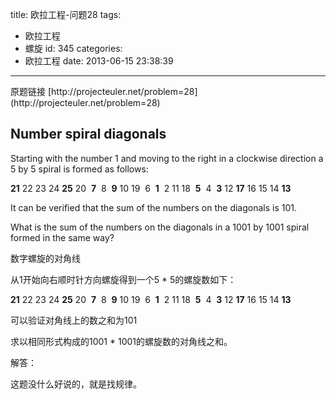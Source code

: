 title: 欧拉工程-问题28
tags:
  - 欧拉工程
  - 螺旋
id: 345
categories:
  - 欧拉工程
date: 2013-06-15 23:38:39
---

<div>原题链接 [http://projecteuler.net/problem=28](http://projecteuler.net/problem=28)</div>
<div>

## Number spiral diagonals

</div>
<div>

Starting with the number 1 and moving to the right in a clockwise direction a 5 by 5 spiral is formed as follows:

**21** 22 23 24 **25**
20  **7**  8  **9** 10
19  6  **1**  2 11
18  **5**  4  **3** 12
**17** 16 15 14 **13**

It can be verified that the sum of the numbers on the diagonals is 101.

What is the sum of the numbers on the diagonals in a 1001 by 1001 spiral formed in the same way?

数字螺旋的对角线

从1开始向右顺时针方向螺旋得到一个5 * 5的螺旋数如下：

**21** 22 23 24 **25**
20  **7**  8  **9** 10
19  6  **1**  2 11
18  **5**  4  **3** 12
**17** 16 15 14 **13**

可以验证对角线上的数之和为101

求以相同形式构成的1001 * 1001的螺旋数的对角线之和。

解答：

这题没什么好说的，就是找规律。

</div>